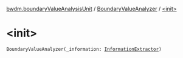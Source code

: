 [bwdm.boundaryValueAnalysisUnit](../index.md) / [BoundaryValueAnalyzer](index.md) / [&lt;init&gt;](./-init-.md)

# &lt;init&gt;

`BoundaryValueAnalyzer(_information: `[`InformationExtractor`](../../bwdm.information-store/-information-extractor/index.md)`)`